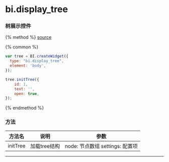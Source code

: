 # bi.display_tree

### 树展示控件

{% method %}
[source](https://jsfiddle.net/fineui/cfL6fpa1/)

{% common %}
```javascript
var tree = BI.createWidget({
  type: "bi.display_tree",
  element: 'body',
});

tree.initTree({
    id: 1,
    text: '',
    open: true,
});
```

{% endmethod %}


### 方法

| 方法名      | 说明     | 参数 |
| -------- | ------ | ---- |
| initTree | 加载tree结构 | node: 节点数组 settings: 配置项    |

------

